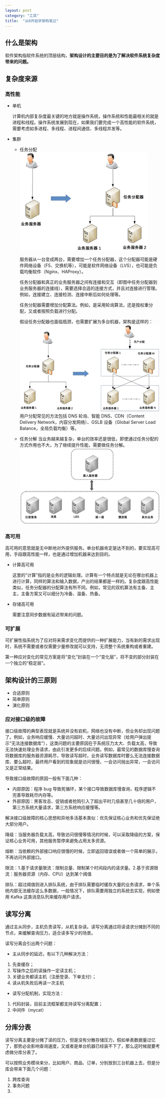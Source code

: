 ```yaml
---
layout: post
category: "工具"
title:  "从0开始学架构笔记"
---
```


## 什么是架构
软件架构指软件系统的顶层结构，**架构设计的主要目的是为了解决软件系统复杂度带来的问题。**

## 复杂度来源

### 高性能

- 单机

    计算机内部复杂度最关键的地方就是操作系统，操作系统和性能最相关的就是进程和线程。操作系统发展到现在，如果我们要完成一个高性能的软件系统，需要考虑如多进程、多线程、进程间通信、多线程并发等。

- 集群
    - 任务分配
        ![集群](/images/cluster.png)

        服务器从一台变成两台，需要增加一个任务分配器，这个分配器可能是硬件网络设备（F5、交换机等），可能是软件网络设备（LVS），也可能是负载均衡软件（Nginx、HAProxy）。

        任务分配器和真正的业务服务器之间有连接和交互（即图中任务分配器到业务服务器的连接线），需要选择合适的连接方式，并且对连接进行管理。例如，连接建立、连接检测、连接中断后如何处理等。

        任务分配器需要增加分配算法。例如，是采用轮询算法，还是按权重分配，又或者按照负载进行分配。

        假设任务分配器也面临瓶颈，也需要扩展为多台机器，架构是这样的：
        ![集群-2](/images/cluster-2.png)
        用户分配常见的方法包括 DNS 轮询、智能 DNS、CDN（Content Delivery Network，内容分发网络）、GSLB 设备（Global Server Load Balance，全局负载均衡）等。

    - 任务分解
        当业务越来越复杂，单台的效率还是很低，即使通过任务分配的方式作用也不大，为了继续提升性能，需要做任务分解。
        ![集群-3](/images/cluster-3.png)

### 高可用

高可用的意思就是无中断地对外提供服务。单台机器肯定是达不到的，要实现高可用，手段跟高性能一样，也是通过增加机器来达到目的。
- 计算高可用

    这里的“计算”指的是业务的逻辑处理。计算有一个特点就是无论在哪台机器上进行计算，同样的算法和输入数据，产出的结果都是一样的。复杂度跟高性能类似，任务分配器的分配算法有所不同。例如，常见的双机算法有主备、主主，主备方案又可以细分为冷备、温备、热备。

- 存储高可用

    需要注意同步数据有延迟带来的问题。

### 可扩展
可扩展性指系统为了应对将来需求变化而提供的一种扩展能力，当有新的需求出现时，系统不需要或者仅需要少量修改就可以支持，无须整个系统重构或者重建。

第一种应对变化的常见方案是将“变化”封装在一个“变化层”，将不变的部分封装在一个独立的“稳定层”。

## 架构设计的三原则
- 合适原则
- 简单原则
- 演化原则

### 应对接口级的故障

接口级故障的典型表现就是系统并没有宕机，网络也没有中断，但业务却出现问题了。例如，业务响应缓慢、大量访问超时、大量访问出现异常（给用户弹出提示“无法连接数据库”），这类问题的主要原因在于系统压力太大、负载太高，导致无法快速处理业务请求，由此引发更多的后续问题。例如，最常见的数据库慢查询将数据库的服务器资源耗尽，导致读写超时，业务读写数据库时要么无法连接数据库、要么超时，最终用户看到的现象就是访问很慢，一会访问抛出异常，一会访问又是正常结果。

导致接口级故障的原因一般有下面几种：
- 内部原因：程序 bug 导致死循环，某个接口导致数据库慢查询，程序逻辑不完善导致耗尽内存等。
- 外部原因：黑客攻击、促销或者抢购引入了超出平时几倍甚至几十倍的用户，第三方系统大量请求，第三方系统响应缓慢等。

解决接口级故障的核心思想和异地多活基本类似：优先保证核心业务和优先保证绝大部分用户。

降级：当服务器负载太高，导致访问很慢等情况的时候，可以采取降级的方案，保证核心业务可用，其他服务暂停来避免占用太多资源。

熔断：当依赖的外部接口响应很慢的时候，立即返回错误或者做一个简单的展示，不再访问外部接口。

限流：1.基于请求量限流：限制总量、限制某个时间段内的请求量。2.基于资源限流：服务器资源（内存、CPU）达到某个阈值

排队：超过阈值则进入排队系统，由于排队需要临时缓存大量的业务请求，单个系统内部无法缓存这么多数据，一般情况下，排队需要用独立的系统去实现，例如使用 Kafka 这类消息队列来缓存用户请求。


## 读写分离

通过主从同步，主机负责读写，从机复杂读。读写分离通过将读请求分摊到不同的节点，来缓解查询压力，适合读多写少的场景。

读写分离会引出两个问题：

- 主从同步的延迟，有以下几种解决方法：
1. 先查缓存；
1. 写操作之后的读操作一定读主机；
1. 关键业务都读主机（注册登录、下单支付）；
1. 读从机失败后再读一次主机

- 读写分配机制，实现方法：
1. 代码封装，目前主流框架都支持读写分离配置；
1. 中间件（mycat）

## 分库分表

读写分离主要是分摊了读的压力，但是没有分散存储压力，假如单表数据量过亿了，那势必会影响查询速度，又或者是单台机器已经装不下了，那么这时候就要考虑做分库分表了。

可以按照业务模块来分，比如用户、商品、订单，分别放到三台机器上去，但是分库会带来下面几个问题：
1. 跨库查询
1. 事务问题
1. 